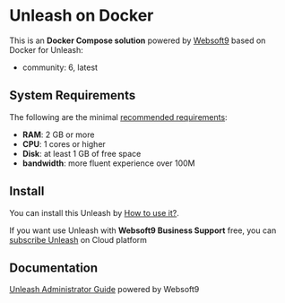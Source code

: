 # Unleash on Docker  

This is an **Docker Compose solution** powered by [Websoft9](https://www.websoft9.com) based on Docker for Unleash:


 - community:  6, latest


## System Requirements

The following are the minimal [recommended requirements](https://getunleash.io):

* **RAM**: 2 GB or more
* **CPU**: 1 cores or higher
* **Disk**: at least 1 GB of free space
* **bandwidth**: more fluent experience over 100M  

## Install

You can install this Unleash by [How to use it?](https://github.com/Websoft9/docker-library#how-to-use-it).   

If you want use Unleash with **Websoft9 Business Support** free, you can [subscribe Unleash](https://www.websoft9.com/apps) on Cloud platform

## Documentation

[Unleash Administrator Guide](https://support.websoft9.com/docs/unleash) powered by Websoft9